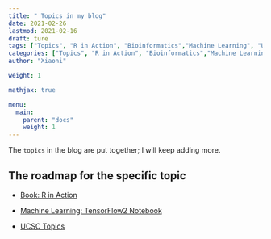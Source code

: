 ```yaml
---
title: " Topics in my blog"
date: 2021-02-26
lastmod: 2021-02-16
draft: ture
tags: ["Topics", "R in Action", "Bioinformatics","Machine Learning", "UCSC"]
categories: ["Topics", "R in Action", "Bioinformatics","Machine Learning", "UCSC"]
author: "Xiaoni"

weight: 1

mathjax: true

menu:
  main:
    parent: "docs"
    weight: 1
---
```


The `topics` in the blog are put together; I will keep adding more.

<!--more-->

## The roadmap for the specific topic

- [Book: R in Action](/post/rinactionmap/)

- [Machine Learning: TensorFlow2 Notebook](/post/TensorFlow2/)

- [UCSC Topics](/post/UCSCmap/)

